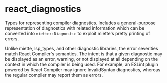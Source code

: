 # react_diagnostics

Types for representing compiler diagnostics. Includes a general-purpose representation
of diagnostics with related information which can be converted into `miette::Diagnostic` to exploit miette's pretty printing of errors. 

Unlike miette, lsp_types, and other diagnostic libraries, the error severities match
React Compiler's semantics. The intent is that a given diagnostic may be displayed as
an error, warning, or not displayed at all depending on the context in which the 
compiler is being used. For example, an ESLint plugin powered by React Compiler may ignore
InvalidSyntax diagnostics, whereas the regular compiler may report them as errors.
